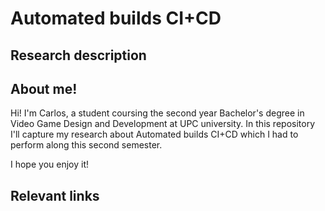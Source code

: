 # Automated builds CI+CD
## Research description

## About me!
Hi!
I'm Carlos, a student coursing the second year Bachelor's degree in Video Game Design and Development at UPC university. In this repository I'll capture my research about Automated builds CI+CD which I had to perform along this second semester.

I hope you enjoy it!

## Relevant links
